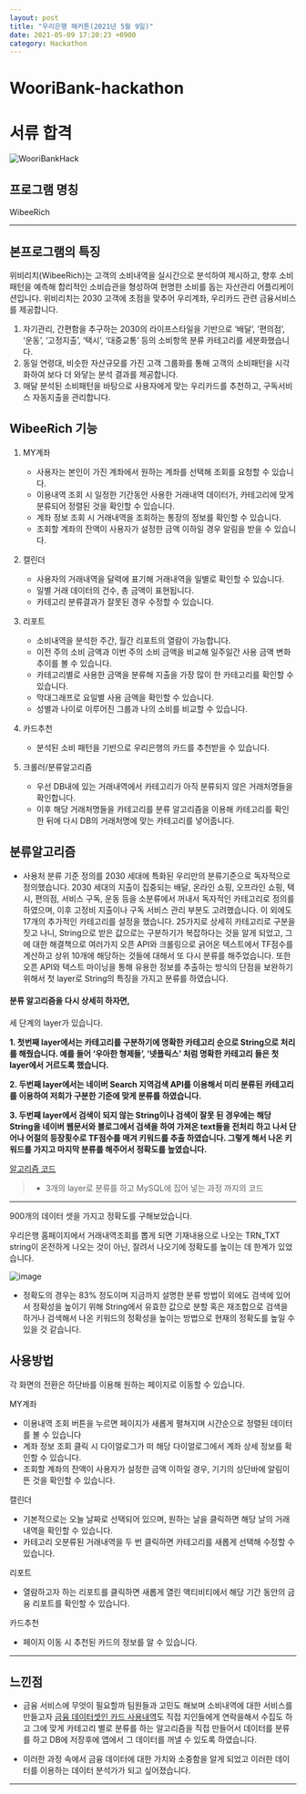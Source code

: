 ```yaml
---
layout: post
title: "우리은행 해커톤(2021년 5월 9일)"
date: 2021-05-09 17:20:23 +0900
category: Hackathon
---
```


# WooriBank-hackathon

# 서류 합격

![WooriBankHack](https://user-images.githubusercontent.com/26592315/150896488-7b84ee39-4f42-4da7-9cfe-374b103b4acd.png)

## 프로그램 명칭

WibeeRich

---

## 본프로그램의 특징

위비리치(WibeeRich)는 고객의 소비내역을 실시간으로 분석하여 제시하고, 향후 소비패턴을 예측해 합리적인 소비습관을 형성하여 현명한 소비를 돕는 자산관리 어플리케이션입니다. 위비리치는 2030 고객에 초점을 맞추어 우리계좌, 우리카드 관련 금융서비스를 제공합니다.

1. 자기관리, 간편함을 추구하는 2030의 라이프스타일을 기반으로 ‘배달’, ‘편의점’, ‘운동’, ‘고정지출’, ‘택시’, ‘대중교통’ 등의 소비항목 분류 카테고리를 세분화했습니다.
2. 동일 연령대, 비슷한 자산규모를 가진 고객 그룹화를 통해 고객의 소비패턴을 시각화하여 보다 더 와닿는 분석 결과를 제공합니다.
3. 매달 분석된 소비패턴을 바탕으로 사용자에게 맞는 우리카드를 추천하고, 구독서비스 자동지출을 관리합니다.

## WibeeRich 기능

1. MY계좌

   - 사용자는 본인이 가진 계좌에서 원하는 계좌를 선택해 조회를 요청할 수 있습니다.
   - 이용내역 조회 시 일정한 기간동안 사용한 거래내역 데이터가, 카테고리에 맞게 분류되어 정렬된 것을 확인할 수 있습니다.
   - 계좌 정보 조회 시 거래내역을 조회하는 통장의 정보를 확인할 수 있습니다.
   - 조회할 계좌의 잔액이 사용자가 설정한 금액 이하일 경우 알림을 받을 수 있습니다.

2. 캘린더

   - 사용자의 거래내역을 달력에 표기해 거래내역을 일별로 확인할 수 있습니다.
   - 일별 거래 데이터의 건수, 총 금액이 표현됩니다.
   - 카테고리 분류결과가 잘못된 경우 수정할 수 있습니다.

3. 리포트

   - 소비내역을 분석한 주간, 월간 리포트의 열람이 가능합니다.
   - 이전 주의 소비 금액과 이번 주의 소비 금액을 비교해 일주일간 사용 금액 변화 추이를 볼 수 있습니다.
   - 카테고리별로 사용한 금액을 분류해 지출을 가장 많이 한 카테고리를 확인할 수 있습니다.
   - 막대그래프로 요일별 사용 금액을 확인할 수 있습니다.
   - 성별과 나이로 이루어진 그룹과 나의 소비를 비교할 수 있습니다.

4. 카드추천

   - 분석된 소비 패턴을 기반으로 우리은행의 카드를 추천받을 수 있습니다.

5. 크롤러/분류알고리즘
   - 우선 DB내에 있는 거래내역에서 카테고리가 아직 분류되지 않은 거래처명들을 확인합니다.
   - 이후 해당 거래처명들을 카테고리를 분류 알고리즘을 이용해 카테고리를 확인한 뒤에 다시 DB의 거래처명에 맞는 카테고리를 넣어줍니다.

## 분류알고리즘

- 사용처 분류 기준 정의를 2030 세대에 특화된 우리만의 분류기준으로 독자적으로 정의했습니다.
  2030 세대의 지출이 집중되는 배달, 온라인 쇼핑, 오프라인 쇼핑, 택시, 편의점, 서비스 구독, 운동 등을 소분류에서 꺼내서 독자적인 카테고리로 정의를 하였으며, 이후 고정비 지출이나 구독 서비스 관리 부분도 고려했습니다. 이 외에도 17개의 추가적인 카테고리를 설정을 했습니다.
  25가지로 상세히 카테고리로 구분을 짓고 나니, String으로 받은 값으로는 구분하기가 복잡하다는 것을 알게 되었고, 그에 대한 해결책으로 여러가지 오픈 API와 크롤링으로 긁어온 텍스트에서
  TF점수를 계산하고 상위 10개에 해당하는 것들에 대해서 또 다시 분류를 해주었습니다.
  또한 오픈 API와 텍스트 마이닝을 통해 유용한 정보를 추출하는 방식의 단점을 보완하기 위해서 첫 layer로 String의 특징을 가지고 분류를 하였습니다.

#### 분류 알고리즘을 다시 상세히 하자면,

세 단계의 layer가 있습니다.

**1. 첫번째 layer에서는 카테고리를 구분하기에 명확한 카테고리 순으로 String으로 처리를 해줬습니다. 예를 들어 ‘우아한 형제들’, ‘넷플릭스’ 처럼 명확한 카테고리 들은 첫 layer에서 거르도록 했습니다.**

**2. 두번째 layer에서는 네이버 Search 지역검색 API를 이용해서 미리 분류된 카테고리를 이용하여 저희가 구분한 기준에 맞게 분류를 하였습니다.**

**3. 두번째 layer에서 검색이 되지 않는 String이나 검색이 잘못 된 경우에는 해당 String을 네이버 웹문서와 블로그에서 검색을 하여 가져온 text들을 전처리 하고 나서 단어나 어절의 등장횟수로 TF점수를 매겨 키워드를 추출 하였습니다. 그렇게 해서 나온 키워드를 가지고 마지막 분류를 해주어서 정확도를 높였습니다.**

[알고리즘 코드](https://github.com/SonHyeono/Woori-hackathon/blob/main/%EB%B6%84%EB%A5%98%EC%95%8C%EA%B3%A0%EB%A6%AC%EC%A6%98%EC%BD%94%EB%93%9C.py)

> - 3개의 layer로 분류를 하고 MySQL에 집어 넣는 과정 까지의 코드

---

900개의 데이터 셋을 가지고 정확도를 구해보았습니다.

우리은행 홈페이지에서 거래내역조회를 뽑게 되면 기재내용으로 나오는 TRN_TXT string이 온전하게 나오는 것이 아닌, 잘려서 나오기에 정확도를 높이는 데 한계가 있었습니다.

![image](https://user-images.githubusercontent.com/26592315/150895397-0d059a92-b5d3-4d3c-bb02-0af3e351846b.png)

- 정확도의 경우는 83% 정도이며 지금까지 설명한 분류 방법이 외에도 검색에 있어서 정확성을 높이기 위해 String에서 유효한 값으로 분할 혹은 재조합으로 검색을 하거나 검색해서 나온 키워드의 정확성을 높이는 방법으로 현재의 정확도를 높일 수 있을 것 같습니다.

## 사용방법

각 화면의 전환은 하단바를 이용해 원하는 페이지로 이동할 수 있습니다.

MY계좌

- 이용내역 조회 버튼을 누르면 페이지가 새롭게 펼쳐지며 시간순으로 정렬된 데이터를 볼 수 있습니다
- 계좌 정보 조회 클릭 시 다이얼로그가 떠 해당 다이얼로그에서 계좌 상세 정보를 확인할 수 있습니다.
- 조회할 계좌의 잔액이 사용자가 설정한 금액 이하일 경우, 기기의 상단바에 알림이 뜬 것을 확인할 수 있습니다.

캘린더

- 기본적으로는 오늘 날짜로 선택되어 있으며, 원하는 날을 클릭하면 해당 날의 거래내역을 확인할 수 있습니다.
- 카테고리 오분류된 거래내역을 두 번 클릭하면 카테고리를 새롭게 선택해 수정할 수 있습니다.

리포트

- 열람하고자 하는 리포트를 클릭하면 새롭게 열린 액티비티에서 해당 기간 동안의 금융 리포트를 확인할 수 있습니다.

카드추천

- 페이지 이동 시 추천된 카드의 정보를 알 수 있습니다.

---

## 느낀점

- 금융 서비스에 무엇이 필요할까 팀원들과 고민도 해보며 소비내역에 대한 서비스를 만들고자 [금융 데이터셋인 카드 사용내역](https://github.com/SonHyeono/Woori-hackathon/tree/main/raw_dataset)도 직접 지인들에게 연락을해서 수집도 하고 그에 맞게 카테고리 별로 분류를 하는 알고리즘을 직접 만들어서 데이터를 분류를 하고 DB에 저장후에 앱에서 그 데이터를 꺼낼 수 있도록 하였습니다.

- 이러한 과정 속에서 금융 데이터에 대한 가치와 소중함을 알게 되었고 이러한 데이터를 이용하는 데이터 분석가가 되고 싶어졌습니다.

---
